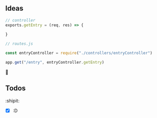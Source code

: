 ## Ideas

```js
// controller
exports.getEntry = (req, res) => {
    
}

// routes.js

const entryController = require("./controllers/entryController")

app.get("/entry", entryController.getEntry)
```
:convenience_store:
## Todos
:shipit:
- [x] :D